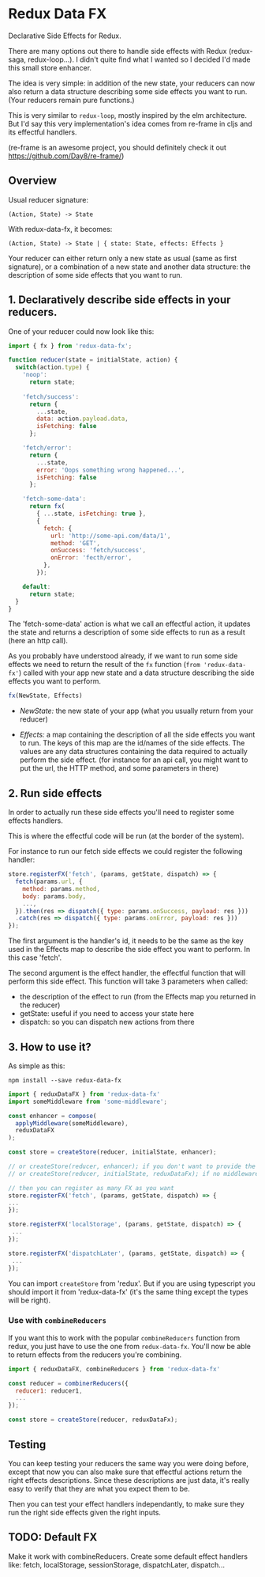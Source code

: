 # Redux Data FX 

Declarative Side Effects for Redux.

There are many options out there to handle side effects with Redux (redux-saga, redux-loop...). I didn't quite find what I wanted so I decided I'd made this small store enhancer.

The idea is very simple: in addition of the new state, your reducers can now also return a data structure describing some side effects you want to run. (Your reducers remain pure functions.)
 
This is very similar to `redux-loop`, mostly inspired by the elm architecture. But I'd say this very   implementation's idea comes from re-frame in cljs and its effectful handlers.

(re-frame is an awesome project, you should definitely check it out https://github.com/Day8/re-frame/)

## Overview

Usual reducer signature:

```(Action, State) -> State```

With redux-data-fx, it becomes:

```(Action, State) -> State | { state: State, effects: Effects }```

Your reducer can either return only a new state as usual (same as first signature), or a combination of a new state and another data structure: the description of some side effects that you want to run.

## 1. Declaratively describe side effects in your reducers.

One of your reducer could now look like this:

```javascript
import { fx } from 'redux-data-fx';

function reducer(state = initialState, action) {
  switch(action.type) {
    'noop': 
      return state;
    
    'fetch/success': 
      return { 
        ...state, 
        data: action.payload.data, 
        isFetching: false 
      };

    'fetch/error': 
      return { 
        ...state, 
        error: 'Oops something wrong happened...',
        isFetching: false 
      };

    'fetch-some-data':
      return fx(
        { ...state, isFetching: true },
        {
          fetch: {
            url: 'http://some-api.com/data/1',
            method: 'GET',
            onSuccess: 'fetch/success',
            onError: 'fecth/error',
          },
        });

    default:
      return state;
  }
}
```

The 'fetch-some-data' action is what we call an effectful action, it updates the state and returns a description of some side effects to run as a result (here an http call).

As you probably have understood already, if we want to run some side effects we need to return the result of the `fx` function (```from 'redux-data-fx'```) called with your app new state and a data structure describing the side effects you want to perform.


```javascript
fx(NewState, Effects)
```

- *NewState:* the new state of your app (what you usually return from your reducer)

- *Effects:* a map containing the description of all the side effects you want to run. The keys of this map are the id/names of the side effects. The values are any data structures containing the data required to actually perform the side effect. (for instance for an api call, you might want to put the url, the HTTP method, and some parameters in there)

## 2. Run side effects

In order to actually run these side effects you'll need to register some effects handlers.

This is where the effectful code will be run (at the border of the system).

For instance to run our fetch side effects we could register the following handler:

```javascript
store.registerFX('fetch', (params, getState, dispatch) => {
  fetch(params.url, {
    method: params.method,
    body: params.body,
    ...,
  }).then(res => dispatch({ type: params.onSuccess, payload: res }))
  .catch(res => dispatch({ type: params.onError, payload: res }))
});
```

The first argument is the handler's id, it needs to be the same as the key used in the Effects map to describe the side effect you want to perform. In this case 'fetch'.

The second argument is the effect handler, the effectful function that will perform this side effect.
This function will take 3 parameters when called:
- the description of the effect to run (from the Effects map you returned in the reducer)
- getState: useful if you need to access your state here
- dispatch: so you can dispatch new actions from there

## 3. How to use it?

As simple as this:

```npm install --save redux-data-fx```

```javascript
import { reduxDataFX } from 'redux-data-fx'
import someMiddleware from 'some-middleware';

const enhancer = compose(
  applyMiddleware(someMiddleware),
  reduxDataFX
);

const store = createStore(reducer, initialState, enhancer);

// or createStore(reducer, enhancer); if you don't want to provide the initialState here
// or createStore(reducer, initialState, reduxDataFx); if no middleware

// then you can register as many FX as you want
store.registerFX('fetch', (params, getState, dispatch) => {
...
});

store.registerFX('localStorage', (params, getState, dispatch) => {
 ...
});

store.registerFX('dispatchLater', (params, getState, dispatch) => {
 ...
});
```

You can import ```createStore``` from 'redux'. But if you are using typescript you should import it from 'redux-data-fx' (it's the same thing except the types will be right).

### Use with ```combineReducers```

If you want this to work with the popular ```combineReducers``` function from redux, you just have to use the one from ```redux-data-fx```. You'll now be able to return effects from the reducers you're combining.

```javascript
import { reduxDataFX, combineReducers } from 'redux-data-fx'

const reducer = combinerReducers({
  reducer1: reducer1,
  ...
});

const store = createStore(reducer, reduxDataFx);
```

## Testing

You can keep testing your reducers the same way you were doing before, except that now you can also make sure that effectful actions return the right effects descriptions. Since these descriptions are just data, it's really easy to verify that they are what you expect them to be.

Then you can test your effect handlers independantly, to make sure they run the right side effects given the right inputs.

## TODO: Default FX

Make it work with combineReducers.
Create some default effect handlers like: fetch, localStorage, sessionStorage, dispatchLater, dispatch...